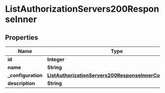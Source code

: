 

# ListAuthorizationServers200ResponseInner


## Properties

| Name | Type | Description | Notes |
|------------ | ------------- | ------------- | -------------|
|**id** | **Integer** |  |  [optional] |
|**name** | **String** |  |  [optional] |
|**_configuration** | [**ListAuthorizationServers200ResponseInnerConfiguration**](ListAuthorizationServers200ResponseInnerConfiguration.md) |  |  [optional] |
|**description** | **String** |  |  [optional] |



